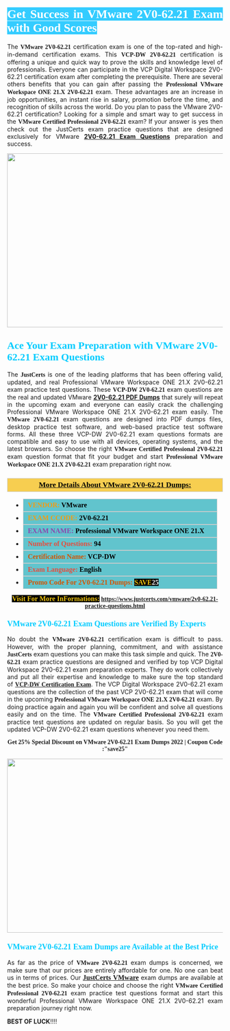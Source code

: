 <h1 style="text-align: justify;"><span style="color:#ffffff;"><span style="font-family:Georgia,serif;"><strong><span style="background-color:#33ccff;">Get Success in VMware 2V0-62.21 Exam with Good Scores</span></strong></span></span></h1>

<p style="text-align: justify;">The <strong><span style="font-family:Georgia,serif;">VMware 2V0-62.21</span></strong> certification exam is one of the top-rated and high-in-demand certification exams. This <span style="font-family:Georgia,serif;"><strong>VCP-DW 2V0-62.21</strong></span> certification is offering a unique and quick way to prove the skills and knowledge level of professionals. Everyone can participate in the VCP Digital Workspace 2V0-62.21 certification exam after completing the prerequisite. There are several others benefits that you can gain after passing the <span style="font-family:Georgia,serif;"><strong>Professional VMware Workspace ONE 21.X 2V0-62.21</strong></span> exam. These advantages are an increase in job opportunities, an instant rise in salary, promotion before the time, and recognition of skills across the world. Do you plan to pass the VMware 2V0-62.21 certification? Looking for a simple and smart way to get success in the <span style="font-family:Georgia,serif;"><strong>VMware Certified Professional 2V0-62.21</strong></span> exam? If your answer is yes then check out the JustCerts exam practice questions that are designed exclusively for VMware <strong><a href="https://www.justcerts.com/vmware/2v0-62.21-practice-questions.html">2V0-62.21 Exam Questions</a></strong> preparation and success.</p>

<p style="text-align: center;"><a href="https://www.justcerts.com/vmware/2v0-62.21-practice-questions.html"><img alt="" src="https://i.imgur.com/JNYhfyb.jpg" style="width: 720px; height: 405px;" /></a></p>

<h2 style="margin-right:0in; margin-left:0in"><span style="color:#00ccff;"><span style="font-family:Georgia,serif;"><strong><span style="font-size:18pt">Ace Your Exam Preparation with VMware 2V0-62.21 Exam Questions </span></strong></span></span></h2>

<p style="text-align: justify;">The <span style="font-size:14px;"><span style="font-family:Georgia,serif;"><strong>JustCerts</strong></span></span> is one of the leading platforms that has been offering valid, updated, and real Professional VMware Workspace ONE 21.X 2V0-62.21 exam practice test questions. These <span style="font-family:Georgia,serif;"><strong>VCP-DW 2V0-62.21</strong></span> exam questions are the real and updated VMware <strong><a href="https://www.justcerts.com/vmware/2v0-62.21-practice-questions.html">2V0-62.21 PDF Dumps</a></strong> that surely will repeat in the upcoming exam and everyone can easily crack the challenging Professional VMware Workspace ONE 21.X 2V0-62.21 exam easily. The <span style="font-family:Georgia,serif;"><strong>VMware 2V0-62.21</strong></span> exam questions are designed into PDF dumps files, desktop practice test software, and web-based practice test software forms. All these three VCP-DW 2V0-62.21 exam questions formats are compatible and easy to use with all devices, operating systems, and the latest browsers. So choose the right <span style="font-family:Georgia,serif;"><strong>VMware Certified Professional 2V0-62.21</strong></span> exam question format that fit your budget and start <span style="font-family:Georgia,serif;"><strong>Professional VMware Workspace ONE 21.X 2V0-62.21</strong></span> exam preparation right now.</p>

<h3 style="background: #f7ce50; border: 1px solid rgb(204, 204, 204); padding: 5px 10px; text-align: center;"><span style="font-family:Georgia,serif;"><u><u><span style="color:#000000;"><span style="font-size:11pt"><span style="line-height:normal"><b><span style="font-size:13.0pt"><span cambria="">More Details About VMware 2V0-62.21 Dumps:</span></span></b></span></span></span></u></u></span></h3>

<ul>
	<li style="margin:0cm 10pt">
	<div style="background:#61c4cd; border: 1px solid rgb(204, 204, 204); padding: 5px 10px; text-align: justify;"><span style="font-family:Georgia,serif;"><span style="font-size:11pt"><span style="line-height:normal"><b><span style="font-size:12.0pt"><span new="" roman="" times=""><span style="color:#f39c12;">VENDOR:</span> <span style="color:#000000;">VMware</span></span></span></b></span></span></span></div>
	</li>
	<li style="margin:0cm 10pt">
	<div style="background: #61c4cd; border: 1px solid rgb(204, 204, 204); padding: 5px 10px; text-align: justify;"><span style="font-family:Georgia,serif;"><span style="font-size:11pt"><span style="line-height:normal"><b><span style="font-size:12.0pt"><span new="" roman="" times=""><span style="color:#f39c12;">EXAM CCODE:</span> <span style="color:#000000;">2V0-62.21</span></span></span></b></span></span></span></div>
	</li>
	<li style="margin:0cm 10pt">
	<div style="background: #61c4cd; border: 1px solid rgb(204, 204, 204); padding: 5px 10px; text-align: justify;"><span style="font-family:Georgia,serif;"><span style="font-size:11pt"><span style="line-height:normal"><b><span style="font-size:12.0pt"><span new="" roman="" times=""><span style="color:#8e44ad;">EXAM NAME:</span> <span style="color:#000000;">Professional VMware Workspace ONE 21.X</span></span></span></b></span></span></span></div>
	</li>
	<li style="margin:0cm 10pt">
	<div style="background: #61c4cd; border: 1px solid rgb(204, 204, 204); padding: 5px 10px;"><span style="font-family:Georgia,serif;"><span style="font-size:11pt"><span style="line-height:normal"><b><span style="font-size:12.0pt"><span new="" roman="" times=""><span style="color:#e74c3c;">Number of Questions:</span><span style="color:#000000;"><span style="color:#f1c40f;"> </span>94</span></span></span></b></span></span></span></div>
	</li>
	<li style="margin:0cm 10pt">
	<div style="background: #61c4cd; border: 1px solid rgb(204, 204, 204); padding: 5px 10px; text-align: justify;"><span style="font-family:Georgia,serif;"><span style="font-size:11pt"><span style="line-height:normal"><b><span style="font-size:12.0pt"><span new="" roman="" times=""><span style="color:#d35400;">Certification Name:</span><span style="color:#000000;"> VCP-DW</span></span></span></b></span></span></span></div>
	</li>
	<li style="margin:0cm 10pt">
	<div style="background: #61c4cd; border: 1px solid rgb(204, 204, 204); padding: 5px 10px; text-align: justify;"><span style="font-family:Georgia,serif;"><span style="font-size:11pt"><span style="line-height:normal"><b><span style="font-size:12.0pt"><span new="" roman="" times=""><span style="color:#e74c3c;">Exam Language:</span> <span style="color:#000000;">English</span></span></span></b></span></span></span></div>
	</li>
	<li style="margin:0cm 10pt">
	<div style="background: #61c4cd; border: 1px solid rgb(204, 204, 204); padding: 5px 10px;"><span style="font-family:Georgia,serif;"><span style="font-size:11pt"><span style="line-height:normal"><b><span style="font-size:12.0pt"><span new="" roman="" times=""><span style="color:#d35400;">Promo Code For 2V0-62.21 Dumps:</span><span style="color:#f1c40f;"> <span style="background-color:#000000;">SAVE</span></span><span style="color:#ffffff;"><span style="background-color:#000000;">25</span></span></span></span></b></span></span></span></div>
	</li>
</ul>

<p style="text-align: center;"><span style="font-family:Georgia,serif;"><strong><span style="font-size:16px;"><span style="color:#f1c40f;"><span style="background-color:#000000;">Visit For More InFormations:</span></span></span> <a href="https://www.justcerts.com/vmware/2v0-62.21-practice-questions.html">https://www.justcerts.com/vmware/2v0-62.21-practice-questions.html</a></strong></span></p>

<h3 style="margin-right:0in; margin-left:0in"><span style="color:#00ccff;"><span style="font-family:Georgia,serif;"><strong><span style="font-size:13.5pt">VMware 2V0-62.21 Exam Questions are Verified By Experts </span></strong></span></span></h3>

<p style="text-align: justify;">No doubt the <span style="font-family:Georgia,serif;"><strong>VMware 2V0-62.21</strong></span> certification exam is difficult to pass. However, with the proper planning, commitment, and with assistance <span style="font-family:Georgia,serif;"><span style="font-size:14px;"><strong>JustCerts</strong></span></span> exam questions you can make this task simple and quick. The <span style="font-family:Georgia,serif;"><strong> 2V0-62.21</strong></span> exam practice questions are designed and verified by top VCP Digital Workspace 2V0-62.21 exam preparation experts. They do work collectively and put all their expertise and knowledge to make sure the top standard of <a href="https://www.justcerts.com/vmware/vcp-certification-exams.html"><span style="font-family:Georgia,serif;"><strong>VCP-DW Certification Exam</strong></span></a>. The VCP Digital Workspace 2V0-62.21 exam questions are the collection of the past VCP 2V0-62.21 exam that will come in the upcoming <span style="font-family:Georgia,serif;"><strong>Professional VMware Workspace ONE 21.X 2V0-62.21</strong></span> exam. By doing practice again and again you will be confident and solve all questions easily and on the time. The <span style="font-family:Georgia,serif;"><strong>VMware Certified Professional 2V0-62.21</strong></span> exam practice test questions are updated on regular basis. So you will get the updated VCP-DW 2V0-62.21 exam questions whenever you need them.</p>

<p style="text-align: center;"><span style="font-size:14px;"><span style="font-family:Georgia,serif;"><strong>Get 25% Special Discount on VMware 2V0-62.21 Exam Dumps 2022 | Coupon Code :"save25"</strong></span></span></p>

<p style="text-align: center;"><a href="https://www.justcerts.com/vmware/2v0-62.21-practice-questions.html"><img alt="" src="https://i.imgur.com/FssxWlc.jpg" style="width: 720px; height: 405px;" /></a></p>

<h3 style="margin-right:0in; margin-left:0in"><span style="color:#00ccff;"><span style="font-family:Georgia,serif;"><strong><span style="font-size:13.5pt">VMware 2V0-62.21 Exam Dumps are Available at the Best Price </span></strong></span></span></h3>

<p style="text-align: justify;">As far as the price of <span style="font-family:Georgia,serif;"><strong>VMware 2V0-62.21</strong></span> exam dumps is concerned, we make sure that our prices are entirely affordable for one. No one can beat us in terms of prices. Our <a href="https://www.justcerts.com/vmware-certification-exams.html"><span style="font-family:Georgia,serif;"><strong><span style="font-size:16px;">JustCerts VMware</span></strong></span></a> exam dumps are available at the best price. So make your choice and choose the right <span style="font-family:Georgia,serif;"><strong>VMware Certified Professional 2V0-62.21</strong></span> exam practice test questions format and start this wonderful Professional VMware Workspace ONE 21.X 2V0-62.21 exam preparation journey right now. </p>

<p><span style="font-size:14px;"><strong>BEST OF LUCK</strong>!!!!</span></p>
